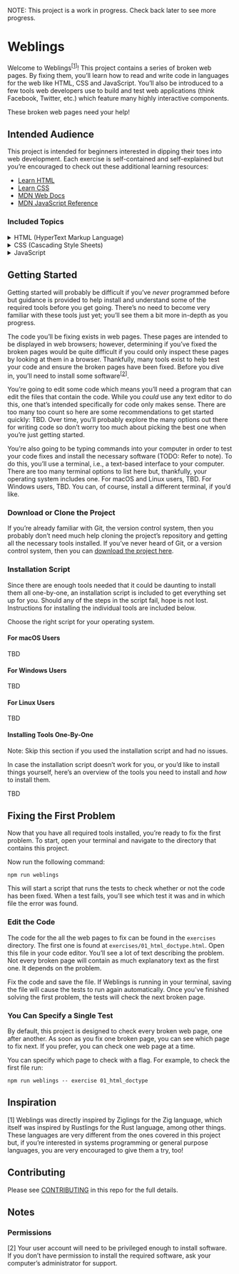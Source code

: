 NOTE: This project is a work in progress. Check back later to see more progress.

# Weblings

Welcome to Weblings<sup>[<a href="#inspiration">1</a>]</sup>! This project
contains a series of broken web pages. By fixing them, you’ll learn how to read
and write code in languages for the web like HTML, CSS and JavaScript. You’ll
also be introduced to a few tools web developers use to build and test web
applications (think Facebook, Twitter, etc.) which feature many highly
interactive components.

These broken web pages need your help!

## Intended Audience

This project is intended for beginners interested in dipping their toes into web
development. Each exercise is self-contained and self-explained but you’re
encouraged to check out these additional learning resources:

* [Learn HTML](https://web.dev/learn/html/)
* [Learn CSS](https://web.dev/learn/css/)
* [MDN Web Docs](https://developer.mozilla.org/en-US/)
* [MDN JavaScript Reference](https://developer.mozilla.org/en-US/docs/Web/JavaScript)

### Included Topics

<p>
  <details>
    <summary>HTML (HyperText Markup Language)</summary>
    <ul>
      <li>Document structure</li>
      <li>Metadata</li>
      <li>Semantic markup</li>
      <li>Typography</li>
      <li>Attributes</li>
      <li>Links</li>
      <li>Lists</li>
      <li>Navigation</li>
      <li>Tables</li>
      <li>Forms</li>
      <li>Images</li>
      <li>Audio and video</li>
    </ul>
  </details>
  <details>
    <summary>CSS (Cascading Style Sheets)</summary>
    <ul>
      <li>Box model</li>
      <li>Selectors</li>
      <li>Cascade</li>
      <li>Specificity</li>
      <li>Inheritance</li>
      <li>Color</li>
      <li>Sizing</li>
      <li>Spacing</li>
      <li>Layout</li>
      <li>Flexbox</li>
      <li>Grid</li>
      <li>Pseudo-classes</li>
      <li>Borders</li>
      <li>Shadows</li>
      <li>Animations</li>
      <li>Transitions</li>
    </ul>
  </details>
  <details>
    <summary>JavaScript</summary>
    <ul>
      <li>TBD</li>
    </ul>
  </details>
</p>

## Getting Started

Getting started will probably be difficult if you’ve *never* programmed before
but guidance is provided to help install and understand some of the required
tools before you get going. There’s no need to become very familiar with these
tools just yet; you’ll see them a bit more in-depth as you progress.

The code you’ll be fixing exists in web pages. These pages are intended to be
displayed in web browsers; however, determining if you’ve fixed the broken pages
would be quite difficult if you could only inspect these pages by looking at
them in a browser. Thankfully, many tools exist to help test your code and
ensure the broken pages have been fixed. Before you dive in, you’ll need to
install some software<sup>[<a href="#permissions">2</a>]</sup>.

You’re going to edit some code which means you’ll need a program that can edit
the files that contain the code. While you *could* use any text editor to do
this, one that’s intended specifically for code only makes sense. There are too
many too count so here are some recommendations to get started quickly: TBD.
Over time, you’ll probably explore the many options out there for writing code
so don’t worry too much about picking the best one when you’re just getting
started.

You’re also going to be typing commands into your computer in order to test your
code fixes and install the necessary software (TODO: Refer to note). To do this,
you’ll use a terminal, i.e., a text-based interface to your computer. There are
too many terminal options to list here but, thankfully, your operating system
includes one. For macOS and Linux users, TBD. For Windows users, TBD. You can,
of course, install a different terminal, if you’d like.

### Download or Clone the Project

If you’re already familiar with Git, the version control system, then you
probably don’t need much help cloning the project’s repository and getting all
the necessary tools installed. If you’ve never heard of Git, or a version
control system, then you can [download the project here](TBD).

### Installation Script

Since there are enough tools needed that it could be daunting to install them
all one-by-one, an installation script is included to get everything set up for
you. Should any of the steps in the script fail, hope is not lost. Instructions
for installing the individual tools are included below.

Choose the right script for your operating system.

#### For macOS Users

TBD

#### For Windows Users

TBD

#### For Linux Users

TBD

#### Installing Tools One-By-One

Note: Skip this section if you used the installation script and had no issues.

In case the installation script doesn’t work for you, or you’d like to install
things yourself, here’s an overview of the tools you need to install and *how*
to install them.

TBD

## Fixing the First Problem

Now that you have all required tools installed, you’re ready to fix the first
problem. To start, open your terminal and navigate to the directory that
contains this project.

Now run the following command:

`npm run weblings`

This will start a script that runs the tests to check whether or not the code
has been fixed. When a test fails, you’ll see which test it was and in which
file the error was found.

### Edit the Code

The code for the all the web pages to fix can be found in the `exercises`
directory. The first one is found at `exercises/01_html_doctype.html`. Open this
file in your code editor. You’ll see a lot of text describing the problem. Not
every broken page will contain as much explanatory text as the first one. It
depends on the problem.

Fix the code and save the file. If Weblings is running in your terminal, saving
the file will cause the tests to run again automatically. Once you’ve finished
solving the first problem, the tests will check the next broken page.

### You Can Specify a Single Test

By default, this project is designed to check every broken web page, one after
another. As soon as you fix one broken page, you can see which page to fix
next. If you prefer, you can check one web page at a time.

You can specify which page to check with a flag. For example, to check the first
file run:

`npm run weblings -- exercise 01_html_doctype`

## Inspiration

[1] Weblings was directly inspired by Ziglings for the Zig language, which
itself was inspired by Rustlings for the Rust language, among other things.
These languages are very different from the ones covered in this project but, if
you’re interested in systems programming or general purpose languages, you are
very encouraged to give them a try, too!

<!--
  TODO:
    * Mention the HTML, CSS and JavaScript resources that inspired the exercises
      in the project.
-->

## Contributing

Please see
[CONTRIBUTING](https://github.com/jneurock/weblings/blob/main/CONTRIBUTING.md)
in this repo for the full details.

## Notes

### Permissions

[2] Your user account will need to be privileged enough to install software. If
you don’t have permission to install the required software, ask your computer’s
administrator for support.
